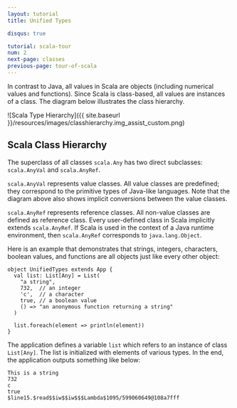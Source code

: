 ```yaml
---
layout: tutorial
title: Unified Types

disqus: true

tutorial: scala-tour
num: 2
next-page: classes
previous-page: tour-of-scala
---
```


In contrast to Java, all values in Scala are objects (including numerical values and functions). Since Scala is class-based, all values are instances of a class. The diagram below illustrates the class hierarchy.

![Scala Type Hierarchy]({{ site.baseurl }}/resources/images/classhierarchy.img_assist_custom.png)

## Scala Class Hierarchy ##

The superclass of all classes `scala.Any` has two direct subclasses: `scala.AnyVal` and `scala.AnyRef`.

`scala.AnyVal` represents value classes. All value classes are predefined; they correspond to the primitive types of Java-like languages. Note that the diagram above also shows implicit conversions between the value classes.

`scala.AnyRef` represents reference classes. All non-value classes are defined as reference class. Every user-defined class in Scala implicitly extends `scala.AnyRef`. If Scala is used in the context of a Java runtime environment, then `scala.AnyRef` corresponds to `java.lang.Object`.

Here is an example that demonstrates that strings, integers, characters, boolean values, and functions are all objects just like every other object:

```tut
object UnifiedTypes extends App {
  val list: List[Any] = List(
    "a string",
    732,  // an integer
    'c',  // a character
    true, // a boolean value
    () => "an anonymous function returning a string"
  )

  list.foreach(element => println(element))
}
```

The application defines a variable `list` which refers to an instance of class `List[Any]`. The list is initialized with elements of various types. In the end, the application outputs something like below:

```tut
This is a string
732
c
true
$line15.$read$$iw$$iw$$$Lambda$1095/599060649@108a7fff
```
